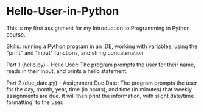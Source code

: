 # Hello-User-in-Python

This is my first assignment for my Introduction to Programming in Python course.

Skills: running a Python program in an IDE, working with variables, using the "print" and "input" functions, and string concatenation

Part 1 (hello.py) - Hello User: The program prompts the user for their name, reads in their input, and prints a hello statement.

Part 2 (due_date.py) - Assignment Due Date: The program prompts the user for the day, month, year, time (in hours), and time (in minutes) that weekly assignments are due. It will then print the information, with slight date/time formatting, to the user.
